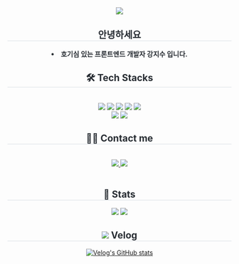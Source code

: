 <div align= "center">
  <img src="https://capsule-render.vercel.app/api?type=waving&color=gradient&height=180&text=Jisu's%20Github&animation=twinkling&fontColor=000000&fontSize=60" />
</div>

<div align= "center"> 
  <h2 style="border-bottom: 1px solid #d8dee4; color: #282d33;"> 안녕하세요 </h2>  
  <div style="font-weight: 700; font-size: 15px; text-align: center; color: #282d33;"> 
    <li> 호기심 있는 프론트엔드 개발자 강지수 입니다. 
  </div> 
</div>

<div align= "center">
  <h2 style="border-bottom: 1px solid #d8dee4; color: #282d33;"> 🛠️ Tech Stacks </h2> <br> 
  <div style="margin: 0 auto; text-align: center;" align= "center"> <img src="https://img.shields.io/badge/HTML5-E34F26?style=for-the-badge&logo=HTML5&logoColor=white">
    <img src="https://img.shields.io/badge/CSS3-1572B6?style=for-the-badge&logo=CSS3&logoColor=white">
    <img src="https://img.shields.io/badge/Javascript-F7DF1E?style=for-the-badge&logo=Javascript&logoColor=white">
    <img src="https://img.shields.io/badge/React-61DAFB?style=for-the-badge&logo=React&logoColor=white">
    <img src="https://img.shields.io/badge/Tailwindcss-#06B6D4?style=for-the-badge&logo=Tailwindcss&logoColor=white">
    <br/>
    <img src="https://img.shields.io/badge/Git-F05032?style=for-the-badge&logo=Git&logoColor=white">
    <img src="https://img.shields.io/badge/Github-181717?style=for-the-badge&logo=Github&logoColor=white">
  </div>
</div>

<div align= "center">
  <h2 style="border-bottom: 1px solid #d8dee4; color: #282d33;"> 🧑‍💻 Contact me </h2> <br> 
  <div align= "center"> 
    <a href=https://velog.io/@wltn7star/posts> <img src="https://img.shields.io/badge/Velog-20C997?style=for-the-badge&logo=Velog&logoColor=white&link=https://velog.io/@wltn7star/posts"> </a>
<!--     <a href=https://velog.io/@wltn7star/posts> <img src="https://img.shields.io/badge/Notion-000000?style=for-the-badge&logo=Notion&logoColor=white&link=https://velog.io/@wltn7star/posts"> </a> -->
    <a href=mailto:wltn7star@gmail.com> <img src="https://img.shields.io/badge/Gmail-EA4335?style=for-the-badge&logo=Gmail&logoColor=white&link=mailto:wltn7star@gmail.com"> </a>
  </div><br> 
  <div align= "center">  </div> 
</div>

<div align= "center"> 
  <h2 style="border-bottom: 1px solid #d8dee4; color: #282d33;"> 🏅 Stats </h2> 
      <img  src="https://github-readme-stats.vercel.app/api?username=K-jisu&show_icons=true&theme=radical"/>
      <img  src="https://github-readme-stats.vercel.app/api/top-langs/?username=K-jisu&layout=donut-vertical"/>
<!--     <div align="right">
  [![Top Langs](https://github-readme-stats.vercel.app/api/top-langs/?username=K-jisu&layout=donut-vertical)](https://github.com/anuraghazra/github-readme-stats)
    </div>   -->
</div>

<div align = "center">
  <h2 style="border-bottom: 1px solid #d8dee4; color: #282d33;"><img src="https://img.shields.io/badge/Velog-20C997?style=for-the-badge&logo=Velog&logoColor=white"> Velog </h2>  
  
  [![Velog's GitHub stats](https://velog-readme-stats.vercel.app/api/list?name=wltn7star)](https://velog.io/@wltn7star)
  
</div>
    
